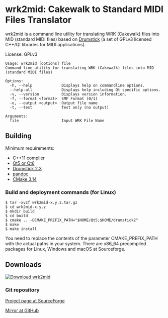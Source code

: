 # wrk2mid: Cakewalk to Standard MIDI Files Translator

wrk2mid is a command line utility for translating WRK (Cakewalk) files into MID (standard MIDI files) based on [Drumstick](https://drumstick.sourceforge.io/docs/index.html) (a set of GPLv3 licensed C++/Qt libraries for MIDI applications).

License: GPLv3

```
Usage: wrk2mid [options] file
Command line utility for translating WRK (Cakewalk) files into MID (standard MIDI files)

Options:
  -h, --help             Displays help on commandline options.
  --help-all             Displays help including Qt specific options.
  -v, --version          Displays version information.
  -f, --format <format>  SMF Format (0/1)
  -o, --output <output>  Output file name
  -t, --test             Test only (no output)

Arguments:
  file                   Input WRK File Name
```

## Building

Minimum requirements:

* C++11 compiler
* [Qt5 or Qt6](https://www.qt.io/download)
* [Drumstick 2.3](https://sourceforge.net/projects/drumstick/)
* [pandoc](https://pandoc.org/)
* [CMake 3.14](https://cmake.org/)

### Build and deployment commands (for Linux)

```
$ tar -xvzf wrk2mid-x.y.z.tar.gz
$ cd wrk2mid-x.y.z
$ mkdir build
$ cd build
$ cmake .. -DCMAKE_PREFIX_PATH="$HOME/Qt5;$HOME/drumstick2"
$ make
$ make install
```
You need to replace the contents of the parameter CMAKE_PREFIX_PATH with the actual paths in your system. There are x86_64 precompiled packages for Linux, Windows and macOS at Sourceforge.

## Downloads

[![Download wrk2mid](https://a.fsdn.com/con/app/sf-download-button)](https://sourceforge.net/projects/wrk2mid/files/latest/download)

### Git repository

[Project page at SourceForge](https://sourceforge.net/projects/wrk2mid/)

[Mirror at GitHub](https://github.com/pedrolcl/wrk2mid)
